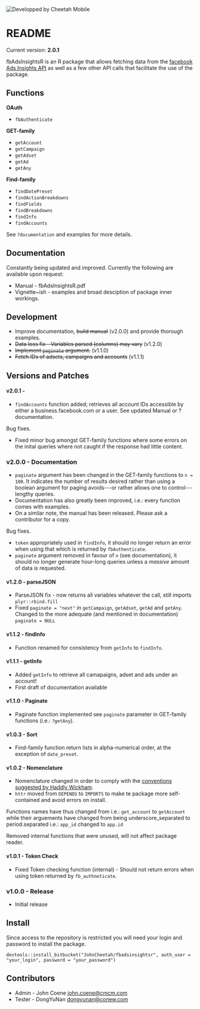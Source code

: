 ![Developped by Cheetah Mobile](https://upload.wikimedia.org/wikipedia/en/f/f9/Cheetah_Mobile_Logo.png)

# README #

Current version: **2.0.1**

fbAdsInsightsR is an R package that allows fetching data from the [facebook Ads Insights API](https://developers.facebook.com/docs/marketing-api/insights/v2.5) as well as a few other API calls that facilitate the use of the package.

## Functions ##

**OAuth**

* `fbAuthenticate`

**GET-family**

* `getAccount`
* `getCampaign`
* `getAdset`
* `getAd`
* `getAny`

**Find-family**

* `findDatePreset`
* `findActionBreakdowns`
* `findFields`
* `findBreakdowns`
* `findInfo`
* `findAccounts`

See `?documentation` and examples for more details.

## Documentation ##

Constantly being updated and improved. Currently the following are available upon request:

* Manual - fbAdsInsightsR.pdf
* Vignette~ish - examples and broad desciption of package inner workings.

## Development ##

* Improve documentation, ~~build manual~~ (v2.0.0) and provide thorough examples.
* ~~Data loss fix - Variables parsed (columns) may vary~~ (v1.2.0)
* ~~Implement `paginate` argument.~~ (v1.1.0)
* ~~Fetch IDs of adsets, campaigns and accounts~~ (v1.1.1)


## Versions and Patches ##

#### v2.0.1 -  ####

* `findAccounts` function added; retrieves all account IDs accessible by either a business.facebook.com or a user. See updated Manual or ?documentation. 

Bug fixes.

* Fixed minor bug amongst GET-family functions where some errors on the inital queries where not caught if the response had little content.

### v2.0.0 - Documentation ###

* `paginate` argument has been changed in the GET-family functions to `n = 100`. It indicates the number of results desired rather than using a boolean argument for paging avoids---or rather allows one to control---lengthy queries.
* Documentation has also greatly been improved, i.e.: every function comes with examples.
* On a similar note, the manual has been released. Please ask a contributor for a copy.

Bug fixes.

* `token` appropriately used in `findInfo`, it should no longer return an error when using that which is returned by `fbAuthenticate`.
* `paginate` argument removed in favour of `n` (see documentation), it should no longer generate hour-long queries unless a *massive* amount of data is requested.

#### v1.2.0 - parseJSON ####

* ParseJSON fix - now returns all variables whatever the call, still imports `plyr::rbind.fill`
* Fixed `paginate = "next"` in `getCampaign`, `getAdset`, `getAd` and `getAny`. Changed to the more adequate (and mentioned in documentation) `paginate = NULL`

#### v1.1.2 - findInfo ####

* Function renamed for consistency from `getInfo` to `findInfo`.

#### v1.1.1 - getInfo ####

* Added `getInfo` to retrieve all camapaigns, adset and ads under an account!
* First draft of documentation available

#### v1.1.0 - Paginate ####

* Paginate function implemented see `paginate` parameter in GET-family functions (i.e.: `?getAny`).

#### v1.0.3 - Sort ####

* Find-family function return lists in alpha-numerical order, at the exception of `date_preset`.

#### v1.0.2 - Nomenclature ####

* Nomenclature changed in order to comply with the [conventions suggested by Haddly Wickham](http://r-pkgs.had.co.nz/style.html).
* `httr` moved from `DEPENDS` to `IMPORTS` to make te package more self-contained and avoid errors on install.

Functions names have thus changed from i.e.: `get_account` to `getAccount` while their arguements have changed from being underscore_separated to period.separated i.e.: `app_id` changed to `app.id`

Removed internal functions that were unused, will not affect package reader.

#### v1.0.1 - Token Check ####

* Fixed Token checking function (internal) - Should not return errors when using token returned by `fb_authneticate`.

### v1.0.0 - Release ###

* Initial release

## Install ##

Since access to the repository is restricted you will need your login and password to install the package.

`devtools::install_bitbucket("JohnCheetah/fbadsinsightsr", auth_user = "your_login", password = "your_password")`

## Contributors ##

* Admin - John Coene <john.coene@cmcm.com>
* Tester - DongYuNan <dongyunan@conew.com>